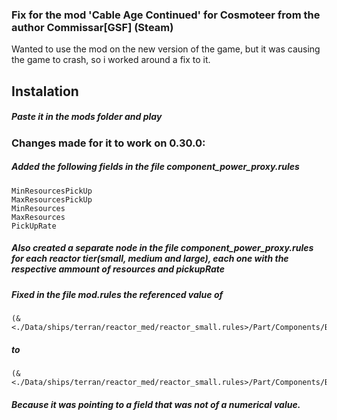 ### Fix for the mod 'Cable Age Continued' for Cosmoteer from the author Commissar[GSF] (Steam)

Wanted to use the mod on the new version of the game,
but it was causing the game to crash, so i worked around a fix to it.

## Instalation

##### Paste it in the mods folder and play

### Changes made for it to work on 0.30.0:

##### Added the following fields in the file component_power_proxy.rules

```
MinResourcesPickUp  
MaxResourcesPickUp  
MinResources  
MaxResources  
PickUpRate  
```

##### Also created a separate node in the file component_power_proxy.rules for each reactor tier(small, medium and large), each one with the respective ammount of resources and pickupRate

##### Fixed in the file mod.rules the referenced value of

```
(&<./Data/ships/terran/reactor_med/reactor_small.rules>/Part/Components/BatteryProducer/ToQuantity/)

```

##### to

```
(&<./Data/ships/terran/reactor_med/reactor_small.rules>/Part/Components/BatteryProducer/ToQuantity/BaseValue)
```

##### Because it was pointing to a field that was not of a numerical value.
